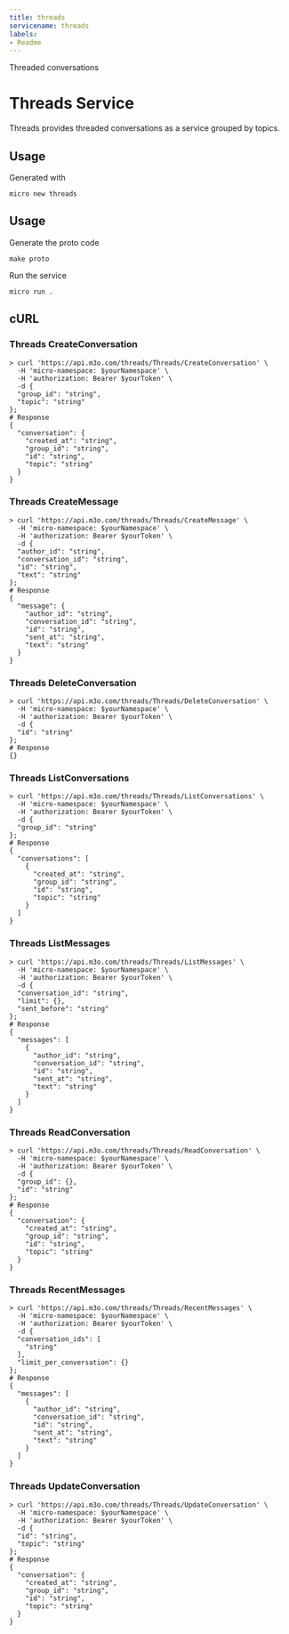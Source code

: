 ```yaml
---
title: threads
servicename: threads
labels: 
- Readme
---
```

Threaded conversations

# Threads Service

Threads provides threaded conversations as a service grouped by topics.

## Usage

Generated with

```
micro new threads
```

## Usage

Generate the proto code

```
make proto
```

Run the service

```
micro run .
```

## cURL


### Threads CreateConversation
<!-- We use the request body description here as endpoint descriptions are not
being lifted correctly from the proto by the openapi spec generator -->

```shell
> curl 'https://api.m3o.com/threads/Threads/CreateConversation' \
  -H 'micro-namespace: $yourNamespace' \
  -H 'authorization: Bearer $yourToken' \
  -d {
  "group_id": "string",
  "topic": "string"
};
# Response
{
  "conversation": {
    "created_at": "string",
    "group_id": "string",
    "id": "string",
    "topic": "string"
  }
}
```


### Threads CreateMessage
<!-- We use the request body description here as endpoint descriptions are not
being lifted correctly from the proto by the openapi spec generator -->

```shell
> curl 'https://api.m3o.com/threads/Threads/CreateMessage' \
  -H 'micro-namespace: $yourNamespace' \
  -H 'authorization: Bearer $yourToken' \
  -d {
  "author_id": "string",
  "conversation_id": "string",
  "id": "string",
  "text": "string"
};
# Response
{
  "message": {
    "author_id": "string",
    "conversation_id": "string",
    "id": "string",
    "sent_at": "string",
    "text": "string"
  }
}
```


### Threads DeleteConversation
<!-- We use the request body description here as endpoint descriptions are not
being lifted correctly from the proto by the openapi spec generator -->

```shell
> curl 'https://api.m3o.com/threads/Threads/DeleteConversation' \
  -H 'micro-namespace: $yourNamespace' \
  -H 'authorization: Bearer $yourToken' \
  -d {
  "id": "string"
};
# Response
{}
```


### Threads ListConversations
<!-- We use the request body description here as endpoint descriptions are not
being lifted correctly from the proto by the openapi spec generator -->

```shell
> curl 'https://api.m3o.com/threads/Threads/ListConversations' \
  -H 'micro-namespace: $yourNamespace' \
  -H 'authorization: Bearer $yourToken' \
  -d {
  "group_id": "string"
};
# Response
{
  "conversations": [
    {
      "created_at": "string",
      "group_id": "string",
      "id": "string",
      "topic": "string"
    }
  ]
}
```


### Threads ListMessages
<!-- We use the request body description here as endpoint descriptions are not
being lifted correctly from the proto by the openapi spec generator -->

```shell
> curl 'https://api.m3o.com/threads/Threads/ListMessages' \
  -H 'micro-namespace: $yourNamespace' \
  -H 'authorization: Bearer $yourToken' \
  -d {
  "conversation_id": "string",
  "limit": {},
  "sent_before": "string"
};
# Response
{
  "messages": [
    {
      "author_id": "string",
      "conversation_id": "string",
      "id": "string",
      "sent_at": "string",
      "text": "string"
    }
  ]
}
```


### Threads ReadConversation
<!-- We use the request body description here as endpoint descriptions are not
being lifted correctly from the proto by the openapi spec generator -->

```shell
> curl 'https://api.m3o.com/threads/Threads/ReadConversation' \
  -H 'micro-namespace: $yourNamespace' \
  -H 'authorization: Bearer $yourToken' \
  -d {
  "group_id": {},
  "id": "string"
};
# Response
{
  "conversation": {
    "created_at": "string",
    "group_id": "string",
    "id": "string",
    "topic": "string"
  }
}
```


### Threads RecentMessages
<!-- We use the request body description here as endpoint descriptions are not
being lifted correctly from the proto by the openapi spec generator -->

```shell
> curl 'https://api.m3o.com/threads/Threads/RecentMessages' \
  -H 'micro-namespace: $yourNamespace' \
  -H 'authorization: Bearer $yourToken' \
  -d {
  "conversation_ids": [
    "string"
  ],
  "limit_per_conversation": {}
};
# Response
{
  "messages": [
    {
      "author_id": "string",
      "conversation_id": "string",
      "id": "string",
      "sent_at": "string",
      "text": "string"
    }
  ]
}
```


### Threads UpdateConversation
<!-- We use the request body description here as endpoint descriptions are not
being lifted correctly from the proto by the openapi spec generator -->

```shell
> curl 'https://api.m3o.com/threads/Threads/UpdateConversation' \
  -H 'micro-namespace: $yourNamespace' \
  -H 'authorization: Bearer $yourToken' \
  -d {
  "id": "string",
  "topic": "string"
};
# Response
{
  "conversation": {
    "created_at": "string",
    "group_id": "string",
    "id": "string",
    "topic": "string"
  }
}
```


